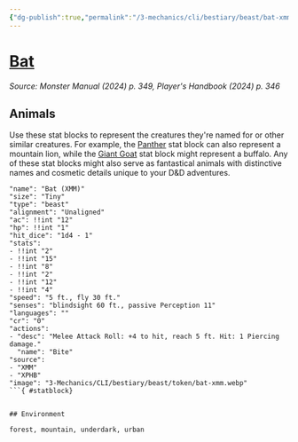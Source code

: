 ```yaml
---
{"dg-publish":true,"permalink":"/3-mechanics/cli/bestiary/beast/bat-xmm/","tags":["ttrpg-cli/compendium/src/5e/xmm","ttrpg-cli/monster/cr/0","ttrpg-cli/monster/environment/forest","ttrpg-cli/monster/environment/mountain","ttrpg-cli/monster/environment/underdark","ttrpg-cli/monster/environment/urban","ttrpg-cli/monster/size/tiny","ttrpg-cli/monster/type/beast"],"noteIcon":""}
---
```


# [Bat](3-Mechanics\CLI\bestiary\beast/bat-xmm.md)
*Source: Monster Manual (2024) p. 349, Player's Handbook (2024) p. 346*  

## Animals

Use these stat blocks to represent the creatures they're named for or other similar creatures. For example, the [Panther](3-Mechanics/CLI/bestiary/beast/panther-xmm.md) stat block can also represent a mountain lion, while the [Giant Goat](3-Mechanics/CLI/bestiary/beast/giant-goat-xmm.md) stat block might represent a buffalo. Any of these stat blocks might also serve as fantastical animals with distinctive names and cosmetic details unique to your D&D adventures.

```statblock
"name": "Bat (XMM)"
"size": "Tiny"
"type": "beast"
"alignment": "Unaligned"
"ac": !!int "12"
"hp": !!int "1"
"hit_dice": "1d4 - 1"
"stats":
- !!int "2"
- !!int "15"
- !!int "8"
- !!int "2"
- !!int "12"
- !!int "4"
"speed": "5 ft., fly 30 ft."
"senses": "blindsight 60 ft., passive Perception 11"
"languages": ""
"cr": "0"
"actions":
- "desc": "Melee Attack Roll: +4 to hit, reach 5 ft. Hit: 1 Piercing damage."
  "name": "Bite"
"source":
- "XMM"
- "XPHB"
"image": "3-Mechanics/CLI/bestiary/beast/token/bat-xmm.webp"
```{ #statblock}


## Environment

forest, mountain, underdark, urban